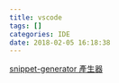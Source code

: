 ```yaml
---
title: vscode
tags: []
categories: IDE
date: 2018-02-05 16:18:38
---
```


<div class="tip">
 <i class="fas fa-user"></i>
<a href="https://pawelgrzybek.com/snippet-generator/">snippet-generator 產生器</a>
</div>
